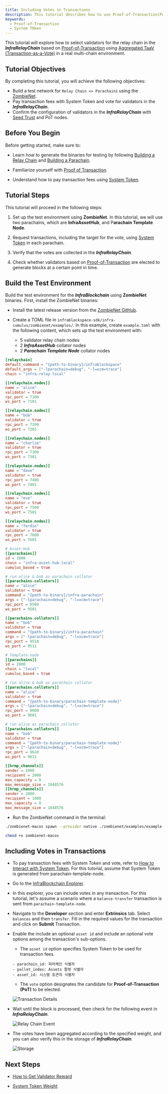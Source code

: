 ```yaml
---
title: Including Votes in Transactions
description: This tutorial describes how to use Proof-of-Transaction(PoT) to elect validators on the InfraRelayChain.
keywords:
  - Proof-of-Transaction
  - System TOken
---
```


This tutorial will explore how to select validators for the relay chain in the **_InfraRelayChain_** based on [Proof-of-Transaction](../learn/protocol/proof-of-transaction.md) using [Aggregated TaaV (Transaction-as-a-Vote)](../learn/protocol/proof-of-transaction.md#aggregated-proof-of-transactionpot) in a real multi-chain environment.

## Tutorial Objectives

By completing this tutorial, you will achieve the following objectives:

- Build a test network for `Relay Chain <> Parachains` using the [ZombieNet](../tutorials/test/simulate-parachains.md).
- Pay transaction fees with System Token and vote for validators in the **_InfraRelayChain_**.
- Confirm the configuration of validators in the **_InfraRelayChain_** with [Seed Trust](../learn/protocol/proof-of-transaction.md#validator-pool) and PoT nodes.

## Before You Begin

Before getting started, make sure to:

- Learn how to generate the binaries for testing by following [Building a Relay Chain](../tutorials/build/build-infra-relay-chain.md) and [Building a Parachain](../tutorials/build/build-a-parachain.md).

- Familiarize yourself with [Proof of Transaction](../learn/protocol/proof-of-transaction.md).

- Understand how to pay transaction fees using [System Token](../learn/protocol/system-token.md).

## Tutorial Steps

This tutorial will proceed in the following steps:

1. Set up the test environment using **ZombieNet**. In this tutorial, we will use two parachains, which are **InfraAssetHub**, and P**arachain Template Node**.

2. Request transactions, including the target for the vote, using [System Token](../learn/protocol/system-token.md) in each parachain.

3. Verify that the votes are collected in the **_InfraRelayChain_**.

4. Check whether validators based on [Proof-of-Transaction](../learn/protocol/proof-of-transaction.md) are elected to generate blocks at a certain point in time.

## Build the Test Environment

Build the test environment for the **_InfraBlockchain_** using **ZombieNet** binaries. First, install the ZombieNet binaries:

- Install the latest release version from the [ZombieNet GitHub](https://github.com/paritytech/zombienet).

- Create a TOML file in `infrablockspace-sdk/infra-cumulus/zombienet/examples/`. In this example, create `example.toml` with the following content, which sets up the test environment with:

  - 5 validator relay chain nodes
  - 2 **_InfraAssetHub_** collator nodes
  - 2 **_Parachain Template Node_** collator nodes

```toml
[relaychain]
default_command = "{path-to-binary}/infrablockspace"
default_args = ["-lparachain=debug", "-l=xcm=trace"]
chain = "infra-relay-local"

[[relaychain.nodes]]
name = "alice"
validator = true
rpc_port = 7100
ws_port = 7101

[[relaychain.nodes]]
name = "bob"
validator = true
rpc_port = 7200
ws_port = 7201

[[relaychain.nodes]]
name = "charlie"
validator = true
rpc_port = 7300
ws_port = 7301

[[relaychain.nodes]]
name = "dave"
validator = true
rpc_port = 7400
ws_port = 7401

[[relaychain.nodes]]
name = "eve"
validator = true
rpc_port = 7500
ws_port = 7501

[[relaychain.nodes]]
name = "ferdie"
validator = true
rpc_port = 7600
ws_port = 7601

# Asset-Hub
[[parachains]]
id = 1000
chain = "infra-asset-hub-local"
cumulus_based = true

# run alice & bob as parachain collator
[[parachains.collators]]
name = "alice"
validator = true
command = "{path-to-binary}/infra-parachain"
args = ["-lparachain=debug", "-l=xcm=trace"]
rpc_port = 9500
ws_port = 9501

[[parachains.collators]]
name = "bob"
validator = true
command = "{path-to-binary}/infra-parachain"
args = ["-lparachain=debug", "-l=xcm=trace"]
rpc_port = 9510
ws_port = 9511

# Template-node
[[parachains]]
id = 2000
chain = "local"
cumulus_based = true

# run alice & bob as parachain collator
[[parachains.collators]]
name = "alice"
validator = true
command = "{path-to-binary/parachain-template-node}"
args = ["-lparachain=debug", "-l=xcm=trace"]
rpc_port = 9600
ws_port = 9601

# run alice as parachain collator
[[parachains.collators]]
name = "bob"
validator = true
command = "{path-to-binary/parachain-template-node}"
args = ["-lparachain=debug", "-l=xcm=trace"]
rpc_port = 9610
ws_port = 9611

[[hrmp_channels]]
sender = 1000
recipient = 2000
max_capacity = 8
max_message_size = 1048576
[[hrmp_channels]]
sender = 2000
recipient = 1000
max_capacity = 8
max_message_size = 1048576
```

- Run the ZombieNet command in the terminal:

```bash
./zombienet-macos spawn --provider native ./zombienet/examples/example.toml

chmod +x zombienet-macos
```

## Including Votes in Transactions

- To pay transaction fees with System Token and vote, refer to [How to Interact with System Token](./how-to-interact-with-system-token.md). For this tutorial, assume that System Token is generated from parachain-template-node.

- Go to the [InfraBlockchain Explorer](https://portal.infrablockspace.net/#/explorer).

- In this explorer, you can include votes in any transaction. For this tutorial, let's assume a scenario where a `balance-transfer` transaction is sent from `parachain-template-node`.

- Navigate to the **Developer** section and enter **Extrinsics** tab. Select `balances` and then `transfer`. Fill in the required values for the transaction and click on **Submit** Transaction.

- Enable the include an optional `asset id` and include an optional vote options among the transaction's sub-options.

  - The `asset id` option specifies System Token to be used for transaction fees.

  ```
  - parachain_id: 파라체인 식별자
  - pallet_index: Assets 팔렛 식별자
  - asset_id: 시스템 토큰의 식별자
  ```

  - The `vote` option designates the candidate for **Proof-of-Transaction (PoT)** to be elected.

  ![Transaction Details](/media/images/docs/infrablockchain/tutorials/tx-detail.png)

- Wait until the block is processed, then check for the following event in **_InfraRelayChain_**.

  ![Relay Chain Event](/media/images/docs/infrablockchain/tutorials/infra-relay-event.png)

- The votes have been aggregated according to the specified weight, and you can also verify this in the storage of **_InfraRelayChain_**.

  ![Storage](/media/images/docs/infrablockchain/tutorials/infra-relay-storage.png)

## Next Steps

- [How to Get Validator Reward](./how-to-get-validator-reward.md)

- [System Token Weight](../learn/protocol/transaction-fee.md)

